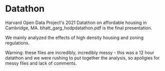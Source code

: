 # Datathon

Harvard Open Data Project's 2021 Datathon on affordable housing in Cambridge, MA. bhatt_garg_hodpdatathon.pdf is the final presentation.

We mainly analyzed the effects of high density housing and zoning regulations. 

Warning: these files are incredibly, incredibly messy - this was a 12 hour datathon and we were rushing to put 
together the analysis, so apoligies for messy files and lack of comments. 

